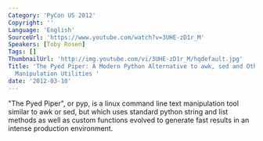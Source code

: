 ```yaml
---
Category: 'PyCon US 2012'
Copyright: ''
Language: 'English'
SourceUrl: 'https://www.youtube.com/watch?v=3UHE-zD1r_M'
Speakers: [Toby Rosen]
Tags: []
ThumbnailUrl: 'http://img.youtube.com/vi/3UHE-zD1r_M/hqdefault.jpg'
Title: 'The Pyed Piper: A Modern Python Alternative to awk, sed and Other Unix Text
  Manipulation Utilities '
date: '2012-03-10'
---
```

"The Pyed Piper", or pyp, is a linux command line text manipulation tool
similar to awk or sed, but which uses standard python string and list methods
as well as custom functions evolved to generate fast results in an intense
production environment.
